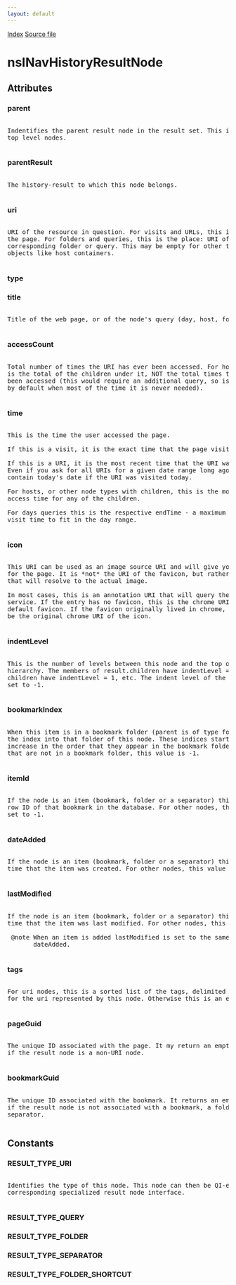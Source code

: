 ```yaml
---
layout: default
---
```

<div id='links'><a href="../index.html">Index</a>
<a href="http://dxr.mozilla.org/mozilla-central/source/toolkit/components/places/nsINavHistoryService.idl">Source file</a>
</div>

# nsINavHistoryResultNode #

## Attributes ##

### parent ###
<pre>  
Indentifies the parent result node in the result set. This is null for  
top level nodes.  
  
</pre>
### parentResult ###
<pre>  
The history-result to which this node belongs.  
  
</pre>
### uri ###
<pre>  
URI of the resource in question. For visits and URLs, this is the URL of  
the page. For folders and queries, this is the place: URI of the  
corresponding folder or query. This may be empty for other types of  
objects like host containers.  
  
</pre>
### type ###

### title ###
<pre>  
Title of the web page, or of the node's query (day, host, folder, etc)  
  
</pre>
### accessCount ###
<pre>  
Total number of times the URI has ever been accessed. For hosts, this  
is the total of the children under it, NOT the total times the host has  
been accessed (this would require an additional query, so is not given  
by default when most of the time it is never needed).  
  
</pre>
### time ###
<pre>  
This is the time the user accessed the page.  
  
If this is a visit, it is the exact time that the page visit occurred.  
  
If this is a URI, it is the most recent time that the URI was visited.  
Even if you ask for all URIs for a given date range long ago, this might  
contain today's date if the URI was visited today.  
  
For hosts, or other node types with children, this is the most recent  
access time for any of the children.  
  
For days queries this is the respective endTime - a maximum possible  
visit time to fit in the day range.  
  
</pre>
### icon ###
<pre>  
This URI can be used as an image source URI and will give you the favicon  
for the page. It is *not* the URI of the favicon, but rather something  
that will resolve to the actual image.  
  
In most cases, this is an annotation URI that will query the favicon  
service. If the entry has no favicon, this is the chrome URI of the  
default favicon. If the favicon originally lived in chrome, this will  
be the original chrome URI of the icon.  
  
</pre>
### indentLevel ###
<pre>  
This is the number of levels between this node and the top of the  
hierarchy. The members of result.children have indentLevel = 0, their  
children have indentLevel = 1, etc. The indent level of the root node is  
set to -1.  
  
</pre>
### bookmarkIndex ###
<pre>  
When this item is in a bookmark folder (parent is of type folder), this is  
the index into that folder of this node. These indices start at 0 and  
increase in the order that they appear in the bookmark folder. For items  
that are not in a bookmark folder, this value is -1.  
  
</pre>
### itemId ###
<pre>  
If the node is an item (bookmark, folder or a separator) this value is the  
row ID of that bookmark in the database. For other nodes, this value is  
set to -1.  
  
</pre>
### dateAdded ###
<pre>  
If the node is an item (bookmark, folder or a separator) this value is the   
time that the item was created. For other nodes, this value is 0.  
  
</pre>
### lastModified ###
<pre>  
If the node is an item (bookmark, folder or a separator) this value is the   
time that the item was last modified. For other nodes, this value is 0.  
  
 @note When an item is added lastModified is set to the same value as  
       dateAdded.  
  
</pre>
### tags ###
<pre>  
For uri nodes, this is a sorted list of the tags, delimited with commans,  
for the uri represented by this node. Otherwise this is an empty string.  
  
</pre>
### pageGuid ###
<pre>  
The unique ID associated with the page. It my return an empty string  
if the result node is a non-URI node.  
  
</pre>
### bookmarkGuid ###
<pre>  
The unique ID associated with the bookmark. It returns an empty string  
if the result node is not associated with a bookmark, a folder or a  
separator.  
  
</pre>
## Constants ##

### RESULT_TYPE_URI ###
<pre>  
Identifies the type of this node. This node can then be QI-ed to the  
corresponding specialized result node interface.  
  
</pre>
### RESULT_TYPE_QUERY ###

### RESULT_TYPE_FOLDER ###

### RESULT_TYPE_SEPARATOR ###

### RESULT_TYPE_FOLDER_SHORTCUT ###
